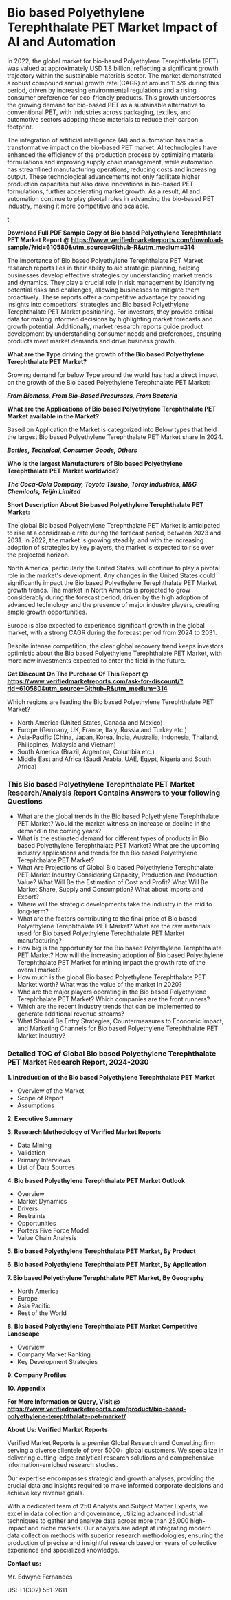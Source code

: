 <meta name="title" content="Global  Bio based Polyethylene Terephthalate PET Market Impact of AI and Automation"><meta name="description" content="  In 2022, the global market for bio-based Polyethylene Terephthalate (PET) was valued at approximately USD 1.8 billion, reflecting a significant growth trajectory wit"><meta name="title" content=" Bio based Polyethylene Terephthalate PET Market Size, Share, Scope, Trends, Growth, Opportunities, Analysis, Forecast"> <h1>Bio based Polyethylene Terephthalate PET Market Impact of AI and Automation</h1> <p>In 2022, the global market for bio-based Polyethylene Terephthalate (PET) was valued at approximately USD 1.8 billion, reflecting a significant growth trajectory within the sustainable materials sector. The market demonstrated a robust compound annual growth rate (CAGR) of around 11.5% during this period, driven by increasing environmental regulations and a rising consumer preference for eco-friendly products. This growth underscores the growing demand for bio-based PET as a sustainable alternative to conventional PET, with industries across packaging, textiles, and automotive sectors adopting these materials to reduce their carbon footprint.</p> <p>The integration of artificial intelligence (AI) and automation has had a transformative impact on the bio-based PET market. AI technologies have enhanced the efficiency of the production process by optimizing material formulations and improving supply chain management, while automation has streamlined manufacturing operations, reducing costs and increasing output. These technological advancements not only facilitate higher production capacities but also drive innovations in bio-based PET formulations, further accelerating market growth. As a result, AI and automation continue to play pivotal roles in advancing the bio-based PET industry, making it more competitive and scalable.</p> t</p><p id="" class=""><strong>Download Full PDF Sample Copy of Bio based Polyethylene Terephthalate PET Market Report @ <a href="https://www.verifiedmarketreports.com/download-sample/?rid=610580&utm_source=Github-R&utm_medium=314" target="_blank">https://www.verifiedmarketreports.com/download-sample/?rid=610580&utm_source=Github-R&utm_medium=314</a></strong></p><p>The importance of&nbsp;Bio based Polyethylene Terephthalate PET Market research reports lies in their ability to aid strategic planning, helping businesses develop effective strategies by understanding market trends and dynamics. They play a crucial role in risk management by identifying potential risks and challenges, allowing businesses to mitigate them proactively. These reports offer a competitive advantage by providing insights into competitors' strategies and Bio based Polyethylene Terephthalate PET Market positioning. For investors, they provide critical data for making informed decisions by highlighting market forecasts and growth potential. Additionally, market research reports guide product development by understanding consumer needs and preferences, ensuring products meet market demands and drive business growth.</p><p><strong>What are the&nbsp;Type driving the growth of the Bio based Polyethylene Terephthalate PET Market?</strong></p><p id="" class="">Growing demand for below Type around the world has had a direct impact on the growth of the Bio based Polyethylene Terephthalate PET Market:</p><em><strong>From Biomass, From Bio-Based Precursors, From Bacteria</strong></em></p><strong>What are the&nbsp;Applications&nbsp;of Bio based Polyethylene Terephthalate PET Market available in the Market?</strong></p><p id="" class="">Based on Application the Market is categorized into Below types that held the largest Bio based Polyethylene Terephthalate PET Market share In 2024.</p><em><strong>Bottles, Technical, Consumer Goods, Others</strong></em></p><strong>Who is the largest Manufacturers of Bio based Polyethylene Terephthalate PET Market worldwide?</strong></p><p><em><strong>The Coca-Cola Company, Toyota Tsusho, Toray Industries, M&G Chemicals, Teijin Limited</strong></em></p><p id="" class=""><strong>Short Description About Bio based Polyethylene Terephthalate PET Market:</strong></p><p>The global Bio based Polyethylene Terephthalate PET Market is anticipated to rise at a considerable rate during the forecast period, between 2023 and 2031. In 2022, the market is growing steadily, and with the increasing adoption of strategies by key players, the market is expected to rise over the projected horizon.</p><p>North America, particularly the United States, will continue to play a pivotal role in the market's development. Any changes in the United States could significantly impact the Bio based Polyethylene Terephthalate PET Market growth trends. The market in North America is projected to grow considerably during the forecast period, driven by the high adoption of advanced technology and the presence of major industry players, creating ample growth opportunities.</p><p>Europe is also expected to experience significant growth in the global market, with a strong CAGR during the forecast period from 2024 to 2031.</p><p>Despite intense competition, the clear global recovery trend keeps investors optimistic about the Bio based Polyethylene Terephthalate PET Market, with more new investments expected to enter the field in the future.</p><p id="" class=""><strong>Get Discount On The Purchase Of This Report @ <a href="https://www.verifiedmarketreports.com/ask-for-discount/?rid=610580&utm_source=Github-R&utm_medium=314" target="_blank">https://www.verifiedmarketreports.com/ask-for-discount/?rid=610580&utm_source=Github-R&utm_medium=314</a></strong></p>Which regions are leading the Bio based Polyethylene Terephthalate PET Market?</p><ul><li>North America (United States, Canada and Mexico)</li><li>Europe (Germany, UK, France, Italy, Russia and Turkey etc.)</li><li>Asia-Pacific (China, Japan, Korea, India, Australia, Indonesia, Thailand, Philippines, Malaysia and Vietnam)</li><li>South America (Brazil, Argentina, Columbia etc.)</li><li>Middle East and Africa (Saudi Arabia, UAE, Egypt, Nigeria and South Africa)</li></ul><h3 id="" class="">This Bio based Polyethylene Terephthalate PET Market Research/Analysis Report Contains Answers to your following Questions</h3><ul><li>What are the global trends in the Bio based Polyethylene Terephthalate PET Market? Would the market witness an increase or decline in the demand in the coming years?</li><li>What is the estimated demand for different types of products in Bio based Polyethylene Terephthalate PET Market? What are the upcoming industry applications and trends for the Bio based Polyethylene Terephthalate PET Market?</li><li>What Are Projections of Global Bio based Polyethylene Terephthalate PET Market Industry Considering Capacity, Production and Production Value? What Will Be the Estimation of Cost and Profit? What Will Be Market Share, Supply and Consumption? What about imports and Export?</li><li>Where will the strategic developments take the industry in the mid to long-term?</li><li>What are the factors contributing to the final price of Bio based Polyethylene Terephthalate PET Market? What are the raw materials used for Bio based Polyethylene Terephthalate PET Market manufacturing?</li><li>How big is the opportunity for the Bio based Polyethylene Terephthalate PET Market? How will the increasing adoption of Bio based Polyethylene Terephthalate PET Market for mining impact the growth rate of the overall market?</li><li>How much is the global Bio based Polyethylene Terephthalate PET Market worth? What was the value of the market In 2020?</li><li>Who are the major players operating in the Bio based Polyethylene Terephthalate PET Market? Which companies are the front runners?</li><li>Which are the recent industry trends that can be implemented to generate additional revenue streams?</li><li>What Should Be Entry Strategies, Countermeasures to Economic Impact, and Marketing Channels for Bio based Polyethylene Terephthalate PET Market Industry?</li></ul><h3 id="" class="">Detailed TOC of Global Bio based Polyethylene Terephthalate PET Market Research Report, 2024-2030</h3><p id="" class=""><strong>1. Introduction of the Bio based Polyethylene Terephthalate PET Market</strong></p><ul><li>Overview of the Market</li><li>Scope of Report</li><li>Assumptions</li></ul><p id="" class=""><strong>2. Executive Summary</strong></p><p id="" class=""><strong>3. Research Methodology of Verified Market Reports</strong></p><ul><li>Data Mining</li><li>Validation</li><li>Primary Interviews</li><li>List of Data Sources</li></ul><p id="" class=""><strong>4. Bio based Polyethylene Terephthalate PET Market Outlook</strong></p><ul><li>Overview</li><li>Market Dynamics</li><li>Drivers</li><li>Restraints</li><li>Opportunities</li><li>Porters Five Force Model</li><li>Value Chain Analysis</li></ul><p id="" class=""><strong>5. Bio based Polyethylene Terephthalate PET Market, By Product</strong></p><p id="" class=""><strong>6. Bio based Polyethylene Terephthalate PET Market, By Application</strong></p><p id="" class=""><strong>7. Bio based Polyethylene Terephthalate PET Market, By Geography</strong></p><ul><li>North America</li><li>Europe</li><li>Asia Pacific</li><li>Rest of the World</li></ul><p id="" class=""><strong>8. Bio based Polyethylene Terephthalate PET Market Competitive Landscape</strong></p><ul><li>Overview</li><li>Company Market Ranking</li><li>Key Development Strategies</li></ul><p id="" class=""><strong>9. Company Profiles</strong></p><p id="" class=""><strong>10. Appendix</strong></p><p id="" class=""><strong>For More Information or Query, Visit @ <a href="https://www.verifiedmarketreports.com/product/bio-based-polyethylene-terephthalate-pet-market/" target="_blank">https://www.verifiedmarketreports.com/product/bio-based-polyethylene-terephthalate-pet-market/</a></strong></p><p id="" class=""><strong>About Us: Verified Market Reports</strong></p><p id="" class="">Verified Market Reports is a premier Global Research and Consulting firm serving a diverse clientele of over 5000+ global customers. We specialize in delivering cutting-edge analytical research solutions and comprehensive information-enriched research studies.</p><p id="" class="">Our expertise encompasses strategic and growth analyses, providing the crucial data and insights required to make informed corporate decisions and achieve key revenue goals.</p><p id="" class="">With a dedicated team of 250 Analysts and Subject Matter Experts, we excel in data collection and governance, utilizing advanced industrial techniques to gather and analyze data across more than 25,000 high-impact and niche markets. Our analysts are adept at integrating modern data collection methods with superior research methodologies, ensuring the production of precise and insightful research based on years of collective experience and specialized knowledge.</p><p id="" class=""><strong>Contact us:</strong></p><p id="" class="">Mr. Edwyne Fernandes</p><p id="" class="">US: +1(302) 551-2611</p>